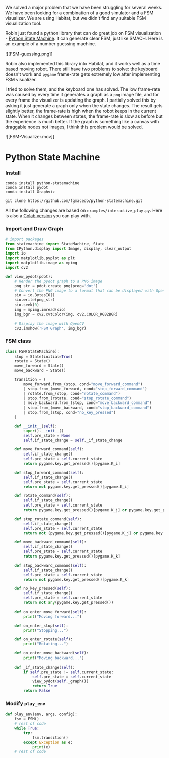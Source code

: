 We solved a major problem that we have been struggling for several weeks. We have been looking for a combination of a good simulator and a FSM visualizer. We are using Habitat, but we didn't find any suitable FSM visualization tool.

Robin just found a python library that can do great job on FSM visualization - [Python State Machine](https://python-statemachine.readthedocs.io/en/latest/index.html). It can generate clear FSM, just like SMACH. Here is an example of a number guessing machine.

![[FSM-guessing.png]]

Robin also implemented this library into Habitat, and it works well as a time based moving robot. There still have two problems to solve: the keyboard doesn't work and `pygame` frame-rate gets extremely low after implementing FSM visualizer.

I tried to solve them, and the keyboard one has solved. The low frame-rate was caused by every time it generates a graph as a `png` image file, and for every frame the visualizer is updating the graph. I partially solved this by asking it just generate a graph only when the state changes. The result gets slightly better, the frame-rate is high when the robot keeps in the current state. When it changes between states, the frame-rate is slow as before but the experience is much better. If the graph is something like a canvas with draggable nodes not images, I think this problem would be solved.

![[FSM-Visualizer.mov]]

# Python State Machine
### Install
```shell
conda install python-statemachine
conda install pydot
conda install Graphviz

git clone https://github.com/fgmacedo/python-statemachine.git
```
All the following changes are based on `examples/interactive_play.py`.  Here is also a [Colab version](https://colab.research.google.com/drive/1TyVxpmU-dnf9RTEJiQWJg2A8s6pbidem?usp=sharing) you can play with.
### Import and Draw Graph

```python
# import packages
from statemachine import StateMachine, State
from IPython.display import Image, display, clear_output
import io
import matplotlib.pyplot as plt
import matplotlib.image as mpimg
import cv2

def view_pydot(pdot):
	# Render the pydot graph to a PNG image
	png_str = pdot.create_png(prog='dot')
	# Convert the PNG image to a format that can be displayed with OpenCV	
	sio = io.BytesIO()
	sio.write(png_str)
	sio.seek(0)
	img = mpimg.imread(sio)
	img_bgr = cv2.cvtColor(img, cv2.COLOR_RGB2BGR)
	
	# Display the image with OpenCV
	cv2.imshow('FSM Graph', img_bgr)
```
### FSM class

```python {69-74}
class FSM(StateMachine): 
    stop = State(initial=True)
    rotate = State()
    move_forward = State()
    move_backward = State()

    transition = (
        move_forward.from_(stop, cond="move_forward_command")
        | stop.from_(move_forward, cond="stop_forward_command")
        | rotate.from_(stop, cond="rotate_command")
        | stop.from_(rotate, cond="stop_rotate_command")
        | move_backward.from_(stop, cond="move_backward_command")
        | stop.from_(move_backward, cond="stop_backward_command")
        | stop.from_(stop, cond="no_key_pressed")
    )

    def __init__(self):
        super().__init__()
        self.pre_state = None
        self.if_state_change = self._if_state_change

    def move_forward_command(self):
        self.if_state_change()
        self.pre_state = self.current_state
        return pygame.key.get_pressed()[pygame.K_i]

    def stop_forward_command(self):
        self.if_state_change()
        self.pre_state = self.current_state
        return not pygame.key.get_pressed()[pygame.K_i]

    def rotate_command(self):
        self.if_state_change()
        self.pre_state = self.current_state
        return pygame.key.get_pressed()[pygame.K_j] or pygame.key.get_pressed()[pygame.K_l]

    def stop_rotate_command(self):
        self.if_state_change()
        self.pre_state = self.current_state
        return not (pygame.key.get_pressed()[pygame.K_j] or pygame.key.get_pressed()[pygame.K_l])

    def move_backward_command(self):
        self.if_state_change()
        self.pre_state = self.current_state
        return pygame.key.get_pressed()[pygame.K_k]

    def stop_backward_command(self):
        self.if_state_change()
        self.pre_state = self.current_state
        return not pygame.key.get_pressed()[pygame.K_k]

    def no_key_pressed(self):
        self.if_state_change()
        self.pre_state = self.current_state
        return not any(pygame.key.get_pressed())

    def on_enter_move_forward(self):
        print("Moving forward...")

    def on_enter_stop(self):
        print("Stopping...")

    def on_enter_rotate(self):
        print("Rotating...")

    def on_enter_move_backward(self):
        print("Moving backward...")
    
    def _if_state_change(self):
        if self.pre_state != self.current_state:
            self.pre_state = self.current_state
            view_pydot(self._graph())
            return True
        return False
```
### Modify `play_env`
```python
def play_env(env, args, config):
	fsm = FSM()
	# rest of code
	while True:
		try:
            fsm.transition()
        except Exception as e:
            print(e)
    # rest of code
```
